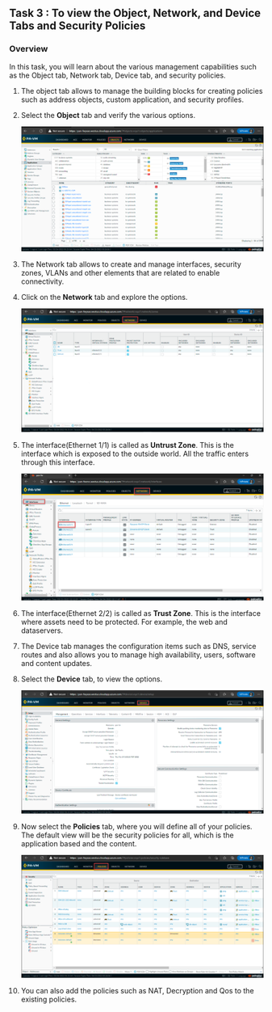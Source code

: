 ## Task 3 : To view the Object, Network, and Device Tabs and Security Policies

### Overview

In this task, you will learn about the various management capabilities such as the Object tab, Network tab, Device tab, and security policies.
  
1. The object tab allows to manage the building blocks for creating policies such as address objects, custom application, and security profiles.

1. Select the **Object** tab and verify the various options.
    
    ![](../images/image010.png)

1. The Network tab allows to create and manage interfaces, security zones, VLANs and other elements that are related to enable connectivity.

1. Click on the **Network** tab and explore the options.

    ![](../images/image011.png)
    
1. The interface(Ethernet 1/1) is called as **Untrust Zone**. This is the interface which is exposed to the outside world. All the traffic enters through this interface.

    ![](../images/image022.png) 

1. The interface(Ethernet 2/2) is called as **Trust Zone**.  This is the interface where assets need to be protected. For example, the web and dataservers.

1. The Device tab manages the configuration items such as DNS, service routes and also allows you to manage high availability, users, software and content updates.

1. Select the **Device** tab, to view the options.

    ![](../images/image09.png) 
      
1. Now select the **Policies** tab, where you will define all of your policies. The default view will be the security policies for all, which is the application based and the content.
    
    ![](../images/image012.png) 
    
1. You can also add the policies such as NAT, Decryption and Qos to the existing policies.

